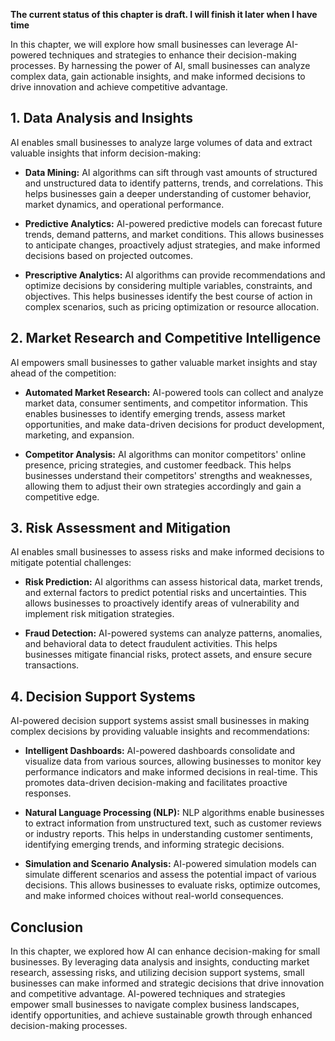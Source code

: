 **The current status of this chapter is draft. I will finish it later when I have time**

In this chapter, we will explore how small businesses can leverage AI-powered techniques and strategies to enhance their decision-making processes. By harnessing the power of AI, small businesses can analyze complex data, gain actionable insights, and make informed decisions to drive innovation and achieve competitive advantage.

**1. Data Analysis and Insights**
---------------------------------

AI enables small businesses to analyze large volumes of data and extract valuable insights that inform decision-making:

* **Data Mining:** AI algorithms can sift through vast amounts of structured and unstructured data to identify patterns, trends, and correlations. This helps businesses gain a deeper understanding of customer behavior, market dynamics, and operational performance.

* **Predictive Analytics:** AI-powered predictive models can forecast future trends, demand patterns, and market conditions. This allows businesses to anticipate changes, proactively adjust strategies, and make informed decisions based on projected outcomes.

* **Prescriptive Analytics:** AI algorithms can provide recommendations and optimize decisions by considering multiple variables, constraints, and objectives. This helps businesses identify the best course of action in complex scenarios, such as pricing optimization or resource allocation.

**2. Market Research and Competitive Intelligence**
---------------------------------------------------

AI empowers small businesses to gather valuable market insights and stay ahead of the competition:

* **Automated Market Research:** AI-powered tools can collect and analyze market data, consumer sentiments, and competitor information. This enables businesses to identify emerging trends, assess market opportunities, and make data-driven decisions for product development, marketing, and expansion.

* **Competitor Analysis:** AI algorithms can monitor competitors' online presence, pricing strategies, and customer feedback. This helps businesses understand their competitors' strengths and weaknesses, allowing them to adjust their own strategies accordingly and gain a competitive edge.

**3. Risk Assessment and Mitigation**
-------------------------------------

AI enables small businesses to assess risks and make informed decisions to mitigate potential challenges:

* **Risk Prediction:** AI algorithms can assess historical data, market trends, and external factors to predict potential risks and uncertainties. This allows businesses to proactively identify areas of vulnerability and implement risk mitigation strategies.

* **Fraud Detection:** AI-powered systems can analyze patterns, anomalies, and behavioral data to detect fraudulent activities. This helps businesses mitigate financial risks, protect assets, and ensure secure transactions.

**4. Decision Support Systems**
-------------------------------

AI-powered decision support systems assist small businesses in making complex decisions by providing valuable insights and recommendations:

* **Intelligent Dashboards:** AI-powered dashboards consolidate and visualize data from various sources, allowing businesses to monitor key performance indicators and make informed decisions in real-time. This promotes data-driven decision-making and facilitates proactive responses.

* **Natural Language Processing (NLP):** NLP algorithms enable businesses to extract information from unstructured text, such as customer reviews or industry reports. This helps in understanding customer sentiments, identifying emerging trends, and informing strategic decisions.

* **Simulation and Scenario Analysis:** AI-powered simulation models can simulate different scenarios and assess the potential impact of various decisions. This allows businesses to evaluate risks, optimize outcomes, and make informed choices without real-world consequences.

**Conclusion**
--------------

In this chapter, we explored how AI can enhance decision-making for small businesses. By leveraging data analysis and insights, conducting market research, assessing risks, and utilizing decision support systems, small businesses can make informed and strategic decisions that drive innovation and competitive advantage. AI-powered techniques and strategies empower small businesses to navigate complex business landscapes, identify opportunities, and achieve sustainable growth through enhanced decision-making processes.

